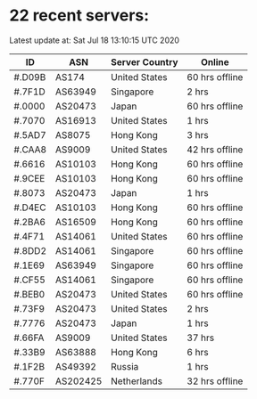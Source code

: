# 22 recent servers:

Latest update at: Sat Jul 18 13:10:15 UTC 2020

| ID | ASN | Server Country | Online |
| -- | --- | -------------- | ------ |
| #.D09B | AS174 | United States | 60 hrs offline |
| #.7F1D | AS63949 | Singapore | 2 hrs |
| #.0000 | AS20473 | Japan | 60 hrs offline |
| #.7070 | AS16913 | United States | 1 hrs |
| #.5AD7 | AS8075 | Hong Kong | 3 hrs |
| #.CAA8 | AS9009 | United States | 42 hrs offline |
| #.6616 | AS10103 | Hong Kong | 60 hrs offline |
| #.9CEE | AS10103 | Hong Kong | 60 hrs offline |
| #.8073 | AS20473 | Japan | 1 hrs |
| #.D4EC | AS10103 | Hong Kong | 60 hrs offline |
| #.2BA6 | AS16509 | Hong Kong | 60 hrs offline |
| #.4F71 | AS14061 | United States | 60 hrs offline |
| #.8DD2 | AS14061 | Singapore | 60 hrs offline |
| #.1E69 | AS63949 | Singapore | 60 hrs offline |
| #.CF55 | AS14061 | Singapore | 60 hrs offline |
| #.BEB0 | AS20473 | United States | 60 hrs offline |
| #.73F9 | AS20473 | United States | 2 hrs |
| #.7776 | AS20473 | Japan | 1 hrs |
| #.66FA | AS9009 | United States | 37 hrs |
| #.33B9 | AS63888 | Hong Kong | 6 hrs |
| #.1F2B | AS49392 | Russia | 1 hrs |
| #.770F | AS202425 | Netherlands | 32 hrs offline |

